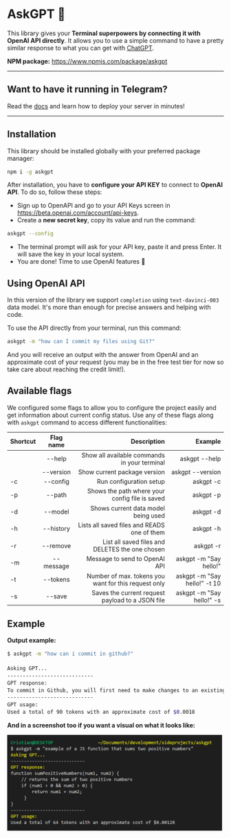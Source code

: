 # AskGPT 🤖

This library gives your **Terminal superpowers by connecting it with OpenAI API directly**. It allows you to use a simple command to have a pretty similar response to what you can get with [ChatGPT](https://chat.openai.com/).

**NPM package:** https://www.npmjs.com/package/askgpt

---

## Want to have it running in Telegram?

Read the [docs](https://github.com/Ccastillo06/askgpt/telegram-bot) and learn how to deploy your server in minutes! 

---

## Installation

This library should be installed globally with your preferred package manager:

```bash
npm i -g askgpt
```

After installation, you have to **configure your API KEY** to connect to **OpenAI API**. To do so, follow these steps:

- Sign up to OpenAPI and go to your API Keys screen in https://beta.openai.com/account/api-keys.
- Create a **new secret key**, copy its value and run the command:

```bash
askgpt --config
```

- The terminal prompt will ask for your API key, paste it and press Enter. It will save the key in your local system.
- You are done! Time to use OpenAI features 🚀

## Using OpenAI API

In this version of the library we support `completion` using `text-davinci-003` data model. It's more than enough for precise answers and helping with code.

To use the API directly from your terminal, run this command:

```bash
askgpt -m "how can I commit my files using Git?"
```

And you will receive an output with the answer from OpenAI and an approximate cost of your request (you may be in the free test tier for now so take care about reaching the credit limit!).

## Available flags

We configured some flags to allow you to configure the project easily and get information about current config status. Use any of these flags along with `askgpt` command to access different functionalities:

| Shortcut | Flag name |                                          Description |                      Example |
| -------- | :-------: | ---------------------------------------------------: | ---------------------------: |
|          |  --help   |         Show all available commands in your terminal |                askgpt --help |
|          | --version |                         Show current package version |             askgpt --version |
| -c       | --config  |                              Run configuration setup |                    askgpt -c |
| -p       |  --path   |       Shows the path where your config file is saved |                    askgpt -p |
| -d       |  --model  |                  Shows current data model being used |                    askgpt -d |
| -h       | --history |          Lists all saved files and READS one of them |                    askgpt -h |
| -r       | --remove  |      List all saved files and DELETES the one chosen |                    askgpt -r |
| -m       | --message |                        Message to send to OpenAI API |       askgpt -m "Say hello!" |
| -t       | --tokens  | Number of max. tokens you want for this request only | askgpt -m "Say hello!" -t 10 |
| -s       |  --save   |     Saves the current request payload to a JSON file |    askgpt -m "Say hello!" -s |

## Example

**Output example:**

```bash
$ askgpt -m "how can i commit in github?"

Asking GPT...
----------------------------
GPT response:
To commit in Github, you will first need to make changes to an existing file or create a new oand go to the terminal of your repository. Then, use the git add command to add the changes toed. After that, use the git commit -m "<your commit message>" command to commit the changes an
----------------------------
GPT usage:
Used a total of 90 tokens with an approximate cost of $0.0018
```

**And in a screenshot too if you want a visual on what it looks like:**

<img src="https://raw.githubusercontent.com/Ccastillo06/askgpt/main/assets/askgpt-sample.png" alt="example" width="500" />
